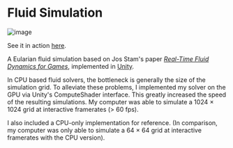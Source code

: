 # Fluid Simulation

![image](https://i.imgur.com/naG9ADa.jpg)

See it in action [here](http://www.youtube.com/watch?v=aUgFWNUzMw0).

A Eularian fluid simulation  based on Jos Stam's paper *[Real-Time Fluid Dynamics for Games](https://pdfs.semanticscholar.org/847f/819a4ea14bd789aca8bc88e85e906cfc657c.pdf)*, implemented in [Unity](https://unity3d.com/).

In CPU based fluid solvers, the bottleneck is generally the size of the simulation grid. To alleviate these problems, I implemented my solver on the GPU via Unity's ComputeShader interface. This greatly increased the speed of the resulting simulations. My computer was able to simulate a 1024 × 1024 grid at interactive framerates (> 60 fps).

I also included a CPU-only implementation for reference. (In comparison, my computer was only able to simulate a 64 × 64 grid at interactive framerates with the CPU version).
